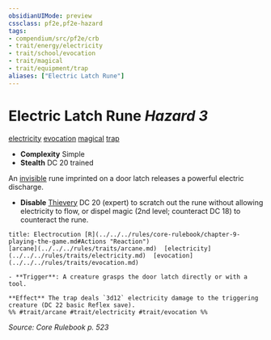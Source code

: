 ```yaml
---
obsidianUIMode: preview
cssclass: pf2e,pf2e-hazard
tags:
- compendium/src/pf2e/crb
- trait/energy/electricity
- trait/school/evocation
- trait/magical
- trait/equipment/trap
aliases: ["Electric Latch Rune"]
---
```

# Electric Latch Rune *Hazard 3*  
[electricity](electricity.md)  [evocation](evocation.md)  [magical](magical.md)  [trap](trap.md)  

- **Complexity** Simple
- **Stealth** DC 20 trained  

An [invisible](conditions.md#Invisible) rune imprinted on a door latch releases a powerful electric discharge.

- **Disable** [Thievery](../../skills.md#Thievery) DC 20 (expert) to scratch out the rune without allowing electricity to flow, or dispel magic (2nd level; counteract DC 18) to counteract the rune.  
     
```ad-embed-ability
title: Electrocution [R](../../../rules/core-rulebook/chapter-9-playing-the-game.md#Actions "Reaction")
[arcane](../../../rules/traits/arcane.md)  [electricity](../../../rules/traits/electricity.md)  [evocation](../../../rules/traits/evocation.md)  

- **Trigger**: A creature grasps the door latch directly or with a tool.

**Effect** The trap deals `3d12` electricity damage to the triggering creature (DC 22 basic Reflex save).  
%% #trait/arcane #trait/electricity #trait/evocation %%
```

*Source: Core Rulebook p. 523*
